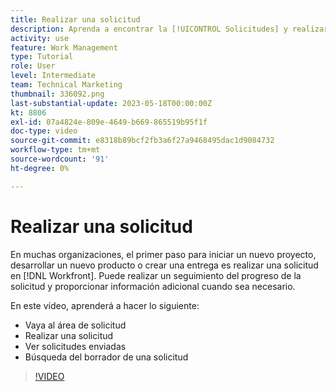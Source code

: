 ```yaml
---
title: Realizar una solicitud
description: Aprenda a encontrar la [!UICONTROL Solicitudes] y realizar una solicitud en [!DNL  Workfront]. A continuación, aprenda a ver las solicitudes enviadas y en borrador.
activity: use
feature: Work Management
type: Tutorial
role: User
level: Intermediate
team: Technical Marketing
thumbnail: 336092.png
last-substantial-update: 2023-05-18T00:00:00Z
kt: 8806
exl-id: 07a4824e-809e-4649-b669-865519b95f1f
doc-type: video
source-git-commit: e8318b89bcf2fb3a6f27a9468495dac1d9084732
workflow-type: tm+mt
source-wordcount: '91'
ht-degree: 0%

---
```


# Realizar una solicitud

En muchas organizaciones, el primer paso para iniciar un nuevo proyecto, desarrollar un nuevo producto o crear una entrega es realizar una solicitud en [!DNL Workfront]. Puede realizar un seguimiento del progreso de la solicitud y proporcionar información adicional cuando sea necesario.

En este vídeo, aprenderá a hacer lo siguiente:

* Vaya al área de solicitud
* Realizar una solicitud
* Ver solicitudes enviadas
* Búsqueda del borrador de una solicitud

>[!VIDEO](https://video.tv.adobe.com/v/336092/?quality=12&learn=on)
